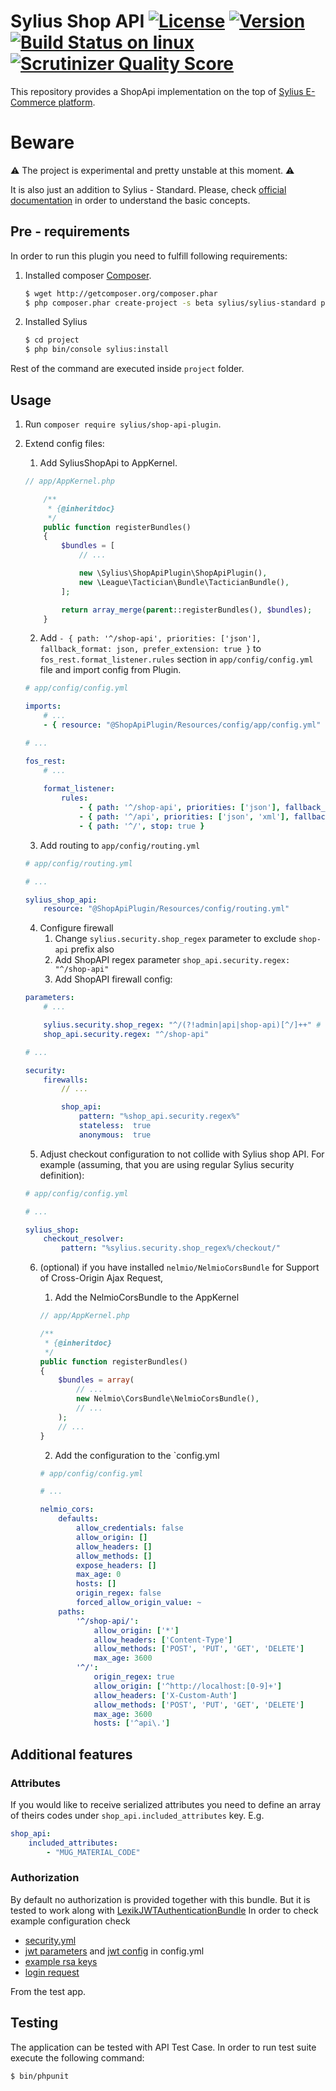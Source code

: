 # Sylius Shop API [![License](https://img.shields.io/packagist/l/sylius/shop-api-plugin.svg)](https://packagist.org/packages/sylius/shop-api-plugin) [![Version](https://img.shields.io/packagist/v/sylius/shop-api-plugin.svg)](https://packagist.org/packages/sylius/shop-api-plugin) [![Build Status on linux](https://travis-ci.org/Sylius/SyliusShopApiPlugin.svg?branch=master)](https://travis-ci.org/Sylius/SyliusShopApiPlugin) [![Scrutinizer Quality Score](https://img.shields.io/scrutinizer/g/Sylius/SyliusShopApiPlugin.svg)](https://scrutinizer-ci.com/g/Sylius/SyliusShopApiPlugin/)

This repository provides a ShopApi implementation on the top of [Sylius E-Commerce platform](https://github.com/Sylius/Sylius).
 
# Beware

:warning: The project is experimental and pretty unstable at this moment. :warning:

It is also just an addition to Sylius - Standard. Please, check [official documentation](http://docs.sylius.org/en/latest/) in order to understand the basic concepts.

## Pre - requirements
 
In order to run this plugin you need to fulfill following requirements:
1. Installed composer [Composer](https://getcomposer.org/).
    ```bash
    $ wget http://getcomposer.org/composer.phar
    $ php composer.phar create-project -s beta sylius/sylius-standard project
    ```

2. Installed Sylius
    ```bash
    $ cd project
    $ php bin/console sylius:install
    ```

Rest of the command are executed inside `project` folder.

## Usage

1. Run `composer require sylius/shop-api-plugin`.
2. Extend config files:
    1. Add SyliusShopApi to AppKernel.
    ```php
    // app/AppKernel.php
    
        /**
         * {@inheritdoc}
         */
        public function registerBundles()
        {
            $bundles = [
                // ...
    
                new \Sylius\ShopApiPlugin\ShopApiPlugin(),
                new \League\Tactician\Bundle\TacticianBundle(),
            ];
    
            return array_merge(parent::registerBundles(), $bundles);
        }
    ```
    2. Add `- { path: '^/shop-api', priorities: ['json'], fallback_format: json, prefer_extension: true }` to `fos_rest.format_listener.rules` 
    section in `app/config/config.yml` file and import config from Plugin.
    ```yml
    # app/config/config.yml
    
    imports:
        # ...
        - { resource: "@ShopApiPlugin/Resources/config/app/config.yml" }

    # ...
    
    fos_rest:
        # ...
        
        format_listener:
            rules:
                - { path: '^/shop-api', priorities: ['json'], fallback_format: json, prefer_extension: true } # <-- Add this
                - { path: '^/api', priorities: ['json', 'xml'], fallback_format: json, prefer_extension: true }
                - { path: '^/', stop: true }
    
    ```
    3. Add routing to `app/config/routing.yml`
    ```yml
    # app/config/routing.yml
    
    # ...
    
    sylius_shop_api:
        resource: "@ShopApiPlugin/Resources/config/routing.yml"
    ```
    4. Configure firewall
        1. Change `sylius.security.shop_regex` parameter to exclude `shop-api` prefix also
        2. Add ShopAPI regex parameter `shop_api.security.regex: "^/shop-api"`
        3. Add ShopAPI firewall config:
    ```yml
    parameters:
        # ...
    
        sylius.security.shop_regex: "^/(?!admin|api|shop-api)[^/]++" # shop-api has been added inside the brackets 
        shop_api.security.regex: "^/shop-api"

    # ... 

    security:
        firewalls:
            // ...
    
            shop_api:
                pattern: "%shop_api.security.regex%"
                stateless:  true
                anonymous:  true
    ```
    
    5. Adjust checkout configuration to not collide with Sylius shop API. For example
    (assuming, that you are using regular Sylius security definition):
    ```yml
    # app/config/config.yml

    # ...

    sylius_shop:
        checkout_resolver:
            pattern: "%sylius.security.shop_regex%/checkout/"
    ```
    
    6. (optional) if you have installed `nelmio/NelmioCorsBundle` for Support of Cross-Origin Ajax Request,
        1. Add the NelmioCorsBundle to the AppKernel
    
        ```php
        // app/AppKernel.php
        
        /**
         * {@inheritdoc}
         */
        public function registerBundles()
        {
            $bundles = array(
                // ...
                new Nelmio\CorsBundle\NelmioCorsBundle(),
                // ...
            );
            // ...
        }
        ```
    
        2. Add the configuration to the `config.yml  
    
        ```yml
        # app/config/config.yml
        
        # ...
        
        nelmio_cors:
            defaults:
                allow_credentials: false
                allow_origin: []
                allow_headers: []
                allow_methods: []
                expose_headers: []
                max_age: 0
                hosts: []
                origin_regex: false
                forced_allow_origin_value: ~
            paths:
                '^/shop-api/':
                    allow_origin: ['*']
                    allow_headers: ['Content-Type']
                    allow_methods: ['POST', 'PUT', 'GET', 'DELETE']
                    max_age: 3600
                '^/':
                    origin_regex: true
                    allow_origin: ['^http://localhost:[0-9]+']
                    allow_headers: ['X-Custom-Auth']
                    allow_methods: ['POST', 'PUT', 'GET', 'DELETE']
                    max_age: 3600
                    hosts: ['^api\.']
        ```

## Additional features

### Attributes

If you would like to receive serialized attributes you need to define an array of theirs codes under `shop_api.included_attributes` key. E.g.
```yml
shop_api:
    included_attributes:
        - "MUG_MATERIAL_CODE"
```

### Authorization

By default no authorization is provided together with this bundle. But it is tested to work along with [LexikJWTAuthenticationBundle](https://github.com/lexik/LexikJWTAuthenticationBundle)
In order to check example configuration check 
 - [security.yml](https://github.com/Sylius/SyliusShopApiPlugin/blob/master/tests/Application/app/config/security.yml)
 - [jwt parameters](https://github.com/Sylius/SyliusShopApiPlugin/blob/master/tests/Application/app/config/config.yml#L4-L7) and [jwt config](https://github.com/Sylius/SyliusShopApiPlugin/blob/master/tests/Application/app/config/config.yml#L55-L59) in config.yml
 - [example rsa keys](https://github.com/Sylius/SyliusShopApiPlugin/tree/master/tests/Application/app/config/jwt)
 - [login request](https://github.com/Sylius/SyliusShopApiPlugin/blob/master/tests/Controller/CustomerShopApiTest.php#L52-L68)
 
From the test app.

## Testing

The application can be tested with API Test Case. In order to run test suite execute the following command:

```bash
$ bin/phpunit
```
